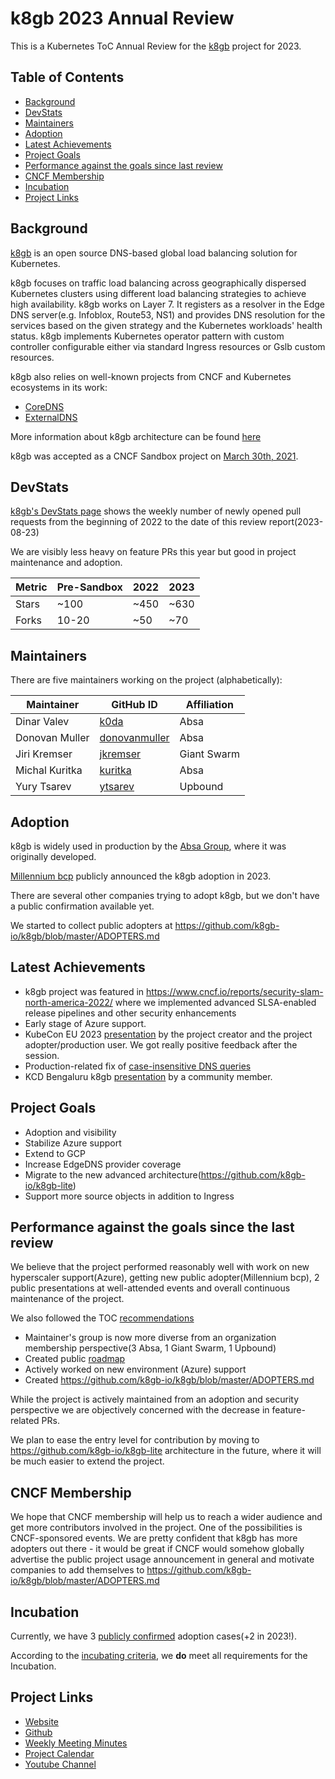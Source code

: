 # k8gb 2023 Annual Review

This is a Kubernetes ToC Annual Review for the [k8gb](https://k8gb.io) project for 2023.

<!-- omit in toc -->
## Table of Contents

- [Background](#background)
- [DevStats](#devstats)
- [Maintainers](#maintainers)
- [Adoption](#adoption)
- [Latest Achievements](#latest-achievements)
- [Project Goals](#project-goals)
- [Performance against the goals since last
  review](#performance-against-the-goals-since-the-last-review)
- [CNCF Membership](#cncf-membership)
- [Incubation](#incubation)
- [Project Links](#project-links)

## Background

[k8gb](https://www.k8gb.io/) is an open source DNS-based global load balancing solution for Kubernetes.

k8gb focuses on traffic load balancing across geographically dispersed Kubernetes clusters using different load balancing strategies to achieve high availability.
k8gb works on Layer 7. It registers as a resolver in the Edge DNS server(e.g. Infoblox, Route53, NS1) and provides DNS resolution for the services based on the given strategy and the Kubernetes workloads' health status.
k8gb implements Kubernetes operator pattern with custom controller configurable either via standard Ingress resources or Gslb custom resources.

k8gb also relies on well-known projects from CNCF and Kubernetes ecosystems in its work:

- [CoreDNS](https://coredns.io/)
- [ExternalDNS](https://github.com/kubernetes-sigs/external-dns)

More information about k8gb architecture can be found [here](https://www.k8gb.io/docs/components.html)

k8gb was accepted as a CNCF Sandbox project on [March 30th, 2021](https://docs.google.com/spreadsheets/d/1Nnh_usr0tSZxaUpxTusqeIqKxMmvuEViRkyO9e_Do40/edit#gid=1136111842).

## DevStats

[k8gb's DevStats
page](https://k8gb.devstats.cncf.io/d/15/new-prs-in-repository-groups?orgId=1&from=1641056400000&to=1692806399000&var-period=w&var-repogroup_name=All)
shows the weekly number of newly opened pull requests from the beginning of 2022
to the date of this review report(2023-08-23)

We are visibly less heavy on feature PRs this year but good in project maintenance and adoption.

| Metric | Pre-Sandbox | 2022  | 2023 |
| ------ | ----------- | ----- | ---- |
| Stars  | ~100        | ~450  | ~630 |
| Forks  | 10-20       | ~50   | ~70  |

## Maintainers

There are five maintainers working on the project (alphabetically):

| Maintainer      | GitHub ID                                         | Affiliation |
| --------------- | ------------------------------------------------- | ----------- |
| Dinar Valev     | [k0da](https://github.com/k0da)                   | Absa        |
| Donovan Muller  | [donovanmuller](https://github.com/donovanmuller) | Absa        |
| Jiri Kremser    | [jkremser](https://github.com/jkremser)           | Giant Swarm |
| Michal Kuritka  | [kuritka](https://github.com/kuritka)             | Absa        |
| Yury Tsarev     | [ytsarev](https://github.com/ytsarev)             | Upbound     |

## Adoption

k8gb is widely used in production by the [Absa Group](https://www.absa.africa/absaafrica/), where it was originally developed.

[Millennium bcp](https://www.millenniumbcp.pt/) publicly announced the k8gb adoption in 2023.

There are several other companies trying to adopt k8gb, but we don't have a public confirmation available yet.

We started to collect public adopters at https://github.com/k8gb-io/k8gb/blob/master/ADOPTERS.md

## Latest Achievements

- k8gb project was featured in
  https://www.cncf.io/reports/security-slam-north-america-2022/ where we
implemented advanced SLSA-enabled release pipelines and other security
enhancements
- Early stage of Azure support.
- KubeCon EU 2023 [presentation](https://www.youtube.com/watch?v=U46hlF0Z3xs)
  by the project creator and the project adopter/production user.
  We got really positive feedback after the session.
- Production-related fix of [case-insensitive DNS
  queries](https://github.com/k8gb-io/coredns-crd-plugin/pull/54)
- KCD Bengaluru k8gb [presentation](https://www.youtube.com/watch?v=vrDCUIVyc4g)
  by a community member.

## Project Goals

<!-- What are the current goals of the project? For example, are you working on major new features? Or are you concentrating on adoption or documentation? -->

- Adoption and visibility
- Stabilize Azure support
- Extend to GCP
- Increase EdgeDNS provider coverage
- Migrate to the new advanced architecture(https://github.com/k8gb-io/k8gb-lite)
- Support more source objects in addition to Ingress

## Performance against the goals since the last review

<!-- How has the project performed against its goals since the last review? -->

We believe that the project performed reasonably well with work on new
hyperscaler support(Azure), getting new public adopter(Millennium bcp), 2 public
presentations at well-attended events and
overall continuous maintenance of the project.

We also followed the TOC
[recommendations](https://github.com/cncf/toc/pull/837#issuecomment-1164576102)

* Maintainer's group is now more diverse from an organization membership perspective(3 Absa,
  1 Giant Swarm, 1 Upbound)
* Created public [roadmap](https://github.com/orgs/k8gb-io/projects/2/views/2)
* Actively worked on new environment (Azure) support
* Created https://github.com/k8gb-io/k8gb/blob/master/ADOPTERS.md

While the project is actively maintained from an adoption and security perspective
we are objectively concerned with the decrease in feature-related PRs.

We plan to ease the entry level for contribution by moving to
https://github.com/k8gb-io/k8gb-lite architecture in the future, where it will be
much easier to extend the project.

## CNCF Membership

<!-- How can the CNCF help you achieve your upcoming goals? -->

We hope that CNCF membership will help us to reach a wider audience and get more contributors involved in the project.
One of the possibilities is CNCF-sponsored events.
We are pretty confident that k8gb has more adopters out there - it would be great
if CNCF would somehow globally advertise the public project usage announcement in general and motivate
companies to add themselves to https://github.com/k8gb-io/k8gb/blob/master/ADOPTERS.md

## Incubation

<!-- Do you think that your project meets the criteria for incubation? -->

Currently, we have 3 [publicly confirmed](https://github.com/k8gb-io/k8gb/blob/master/ADOPTERS.md) adoption cases(+2 in 2023!).

According to the [incubating criteria](https://github.com/cncf/toc/blob/main/process/graduation_criteria.md#incubating-stage), we **do** meet all requirements for the Incubation.

## Project Links

- [Website](https://k8gb.io/)
- [Github](https://github.com/k8gb-io/k8gb)
- [Weekly Meeting Minutes](https://docs.google.com/document/d/1YdpEVhtyCKvwFtXR7cn1Kn2Xc_tdNskoFnhHmFPbtA4/edit#heading=h.w7l85jeih9j6)
- [Project Calendar](https://calendar.google.com/calendar/u/0/embed?src=ena2n7rlpb6sj14llroc274uvs@group.calendar.google.com)
- [Youtube Channel](https://www.youtube.com/channel/UCwvtktvdZu_pg-t-INvuW5g)
